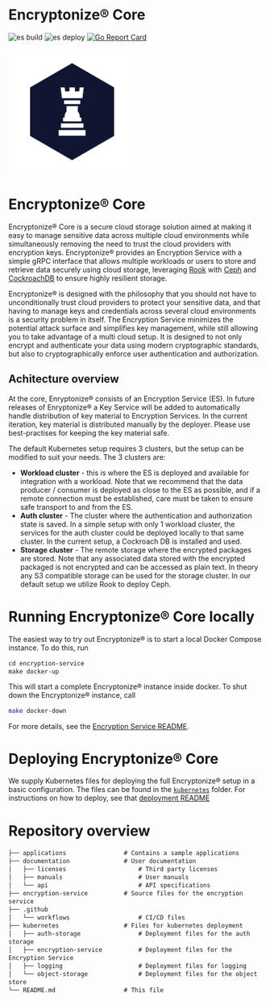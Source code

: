 # Encryptonize&reg; Core

![es build](https://github.com/cyber-crypt-com/encryptonize-core/workflows/Encryption%20service%20build/badge.svg)
![es deploy](https://github.com/cyber-crypt-com/encryptonize-core/workflows/Encryption%20service%20deploy/badge.svg)
[![Go Report Card](https://goreportcard.com/badge/github.com/cyber-crypt-com/encryptonize-core)](https://goreportcard.com/report/github.com/cyber-crypt-com/encryptonize-core)

<img src="documentation/imgs/rook-hex.png" alt="Encryptonize" width="250"/>

# Encryptonize&reg; Core

Encryptonize&reg; Core is a secure cloud storage solution aimed at making it easy to manage sensitive
data across multiple cloud environments while simultaneously removing the need to trust the cloud
providers with encryption keys. Encryptonize&reg; provides an Encryption Service with a simple gRPC
interface that allows multiple workloads or users to store and retrieve data securely using cloud storage,
leveraging [Rook](https://rook.io/) with [Ceph](https://ceph.io/) and
[CockroachDB](https://www.cockroachlabs.com/product/) to ensure highly resilient storage.

Encryptonize&reg; is designed with the philosophy that you should not have to unconditionally trust cloud
providers to protect your sensitive data, and that having to manage keys and credentials across
several cloud environments is a security problem in itself. The Encryption Service minimizes the
potential attack surface and simplifies key management, while still allowing you to take advantage
of a multi cloud setup. It is designed to not only encrypt and authenticate your data using modern
cryptographic standards, but also to cryptographically enforce user authentication and
authorization.

## Achitecture overview

At the core, Enryptonize&reg; consists of an Encryption Service (ES). In future releases of
Enryptonize&reg; a Key Service will be added to automatically handle distribution of key material to
Encryption Services. In the current iteration, key material is distributed manually by the deployer.
Please use best-practises for keeping the key material safe.

The default Kubernetes setup requires 3 clusters, but the setup can be modified to suit your needs.
The 3 clusters are:
- **Workload cluster** - this is where the ES is deployed and available for integration with a workload.
Note that we recommend that the data producer / consumer is deployed as close to the ES as possible, and
if a remote connection must be established, care must be taken to ensure safe transport to and from the
ES.
- **Auth cluster** - The cluster where the authentication and authorization state is saved. In a simple
setup with only 1 workload cluster, the services for the auth cluster could be deployed locally to that
same cluster. In the current setup, a Cockroach DB is installed and used.
- **Storage cluster** - The remote storage where the encrypted packages are stored. Note that any
associated data stored with the encrypted packaged is not encrypted and can be accessed as plain text.
In theory any S3 compatible storage can be used for the storage cluster. In our default setup we utilize
Rook to deploy Ceph.


# Running Encryptonize&reg; Core locally

The easiest way to try out Encryptonize&reg; is to start a local Docker Compose instance. To do
this, run
```
cd encryption-service
make docker-up
```
This will start a complete Encryptonize&reg; instance inside docker. To shut down the
Encryptonize&reg; instance, call
```bash
make docker-down
```
For more details, see the [Encryption Service README](encryption-service/README.md).


# Deploying Encryptonize&reg; Core

We supply Kubernetes files for deploying the full Encryptonize&reg; setup in a basic configuration.
The files can be found in the [`kubernetes`](kubernetes) folder. For instructions on how to deploy, see that
[deployment README](kubernetes/README.md)


# Repository overview

```
├── applications                # Contains a sample applications
├── documentation               # User documentation
│   ├── licenses                    # Third party licenses
│   ├── manuals                     # User manuals
│   └── api                         # API specifications
├── encryption-service          # Source files for the encryption service
├── .github
│   └── workflows                   # CI/CD files
├── kubernetes                  # Files for kubernetes deployment
│   ├── auth-storage                # Deployment files for the auth storage
│   ├── encryption-service          # Deployment files for the Encryption Service
│   ├── logging                     # Deployment files for logging
│   └── object-storage              # Deployment files for the object store
└── README.md                   # This file
```
